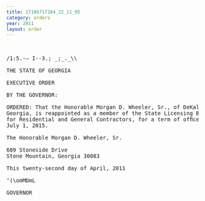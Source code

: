 ```yaml
---
title: 17106717204_22_11_05
category: orders
year: 2011
layout: order
---
```


<pre> 

/1:5.-— I--3.; _;_._\\

THE STATE OF GEORGIA

EXECUTIVE ORDER

BY THE GOVERNOR:

ORDERED: That the Honorable Morgan D. Wheeler, Sr., of DeKalb County,
Georgia, is reappointed as a member of the State Licensing Board
for Residential and General Contractors, for a term of ofﬁce ending
July 1, 2015.

The Honorable Morgan D. Wheeler, Sr.

689 Stoneside Drive
Stone Mountain, Georgia 30083

This twenty-second day of April, 2011

‘(\omMDmL

GOVERNOR

</pre>
